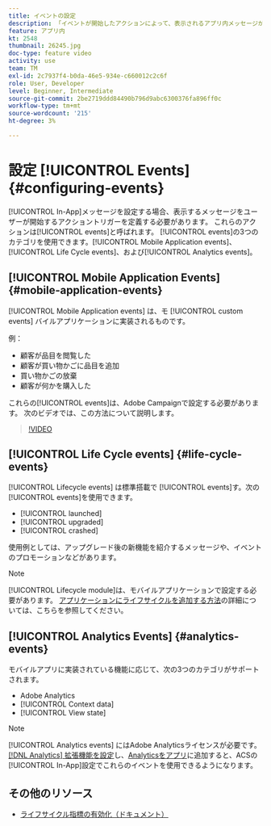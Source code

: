 ```yaml
---
title: イベントの設定
description: 「イベントが開始したアクションによって、表示されるアプリ内メッセージがトリガーされる方法を定義する方法を理解します。 」
feature: アプリ内
kt: 2548
thumbnail: 26245.jpg
doc-type: feature video
activity: use
team: TM
exl-id: 2c7937f4-b0da-46e5-934e-c660012c2c6f
role: User, Developer
level: Beginner, Intermediate
source-git-commit: 2be2719ddd84490b796d9abc6300376fa896ff0c
workflow-type: tm+mt
source-wordcount: '215'
ht-degree: 3%

---
```


# 設定 [!UICONTROL Events] {#configuring-events}

[!UICONTROL In-App]メッセージを設定する場合、表示するメッセージをユーザーが開始するアクショントリガーを定義する必要があります。 これらのアクションは[!UICONTROL events]と呼ばれます。 [!UICONTROL events]の3つのカテゴリを使用できます。[!UICONTROL Mobile Application events]、[!UICONTROL Life Cycle events]、および[!UICONTROL Analytics events]。

## [!UICONTROL Mobile Application Events] {#mobile-application-events}

[!UICONTROL Mobile Application events] は、モ [!UICONTROL custom events] バイルアプリケーションに実装されるものです。

例：

* 顧客が品目を閲覧した
* 顧客が買い物かごに品目を追加
* 買い物かごの放棄
* 顧客が何かを購入した

これらの[!UICONTROL events]は、Adobe Campaignで設定する必要があります。 次のビデオでは、この方法について説明します。

>[!VIDEO](https://video.tv.adobe.com/v/26245?quality=12)

## [!UICONTROL Life Cycle events] {#life-cycle-events}

[!UICONTROL Lifecycle events] は標準搭載で [!UICONTROL events]す。次の[!UICONTROL events]を使用できます。

* [!UICONTROL launched]
* [!UICONTROL upgraded]
* [!UICONTROL crashed]

使用例としては、アップグレード後の新機能を紹介するメッセージや、イベントのプロモーションなどがあります。

>[!NOTE]
>
>[!UICONTROL Lifecycle module]は、モバイルアプリケーションで設定する必要があります。 [アプリケーションにライフサイクルを追加する方法](https://aep-sdks.gitbook.io/docs/using-mobile-extensions/mobile-core/lifecycle)の詳細については、こちらを参照してください。

## [!UICONTROL Analytics Events] {#analytics-events}

モバイルアプリに実装されている機能に応じて、次の3つのカテゴリがサポートされます。

* Adobe Analytics
* [!UICONTROL Context data]
* [!UICONTROL View state]

>[!NOTE]
>
>[!UICONTROL Analytics events] にはAdobe Analyticsライセンスが必要です。[[!DNL Analytics] 拡張機能を設定](https://aep-sdks.gitbook.io/docs/using-mobile-extensions/adobe-analytics#configure-analytics-extension-in-launch)し、[Analyticsをアプリ](https://aep-sdks.gitbook.io/docs/using-mobile-extensions/adobe-analytics#add-analytics-to-your-app)に追加すると、ACSの[!UICONTROL In-App]設定でこれらのイベントを使用できるようになります。

## その他のリソース

* [ライフサイクル指標の有効化（ドキュメント）](https://aep-sdks.gitbook.io/docs/getting-started/initialize-the-sdk#enable-lifecycle-metrics)
